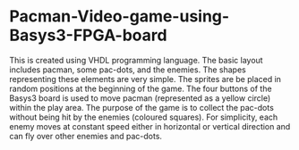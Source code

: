 # Pacman-Video-game-using-Basys3-FPGA-board
This is created using VHDL programming language. The basic layout includes pacman, some pac-dots, and the enemies. The shapes representing these elements are very simple. The sprites are be placed in random positions at the beginning of the game. The four buttons of the Basys3 board is used to move pacman (represented as a yellow circle) within the play area. The purpose of the game is to collect the pac-dots without being
hit by the enemies (coloured squares). For simplicity, each enemy moves at constant speed either in horizontal or vertical direction and can fly over other enemies and pac-dots.

